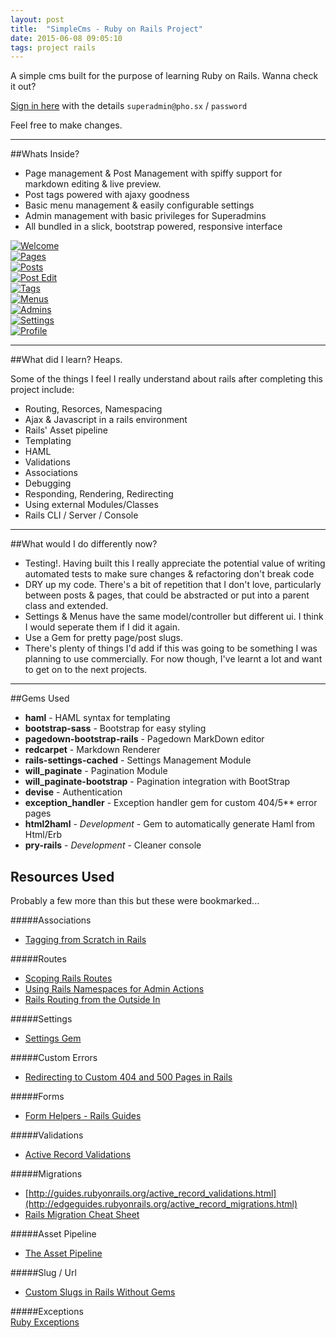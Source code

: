 ```yaml
---
layout: post
title:  "SimpleCms - Ruby on Rails Project"
date: 2015-06-08 09:05:10
tags: project rails
---
```


A simple cms built for the purpose of learning Ruby on Rails. Wanna check it out?

[Sign in here](https://frozen-bastion-6147.herokuapp.com/cms) with the details `superadmin@pho.sx` / `password`  

Feel free to make changes.

---

##Whats Inside?

* Page management & Post Management with spiffy support for markdown editing & live preview.
* Post tags powered with ajaxy goodness
* Basic menu management & easily configurable settings
* Admin management with basic privileges for Superadmins
* All bundled in a slick, bootstrap powered, responsive interface



<div  id="gallery" class="50% row uniform">
  
  <div class="4u">
    <a class="image fit thumb" href="/images/fulls/01_welcome.png">
      <img alt="Welcome" src="/images/thumbs/01_welcome.png">
    </a>
  </div>
  
  <div class="4u">
    <a class="image fit thumb" href="/images/fulls/02_pages.png">
      <img alt="Pages" src="/images/thumbs/02_pages.png">
    </a>
  </div>
  
  <div class="4u$">
    <a class="image fit thumb" href="/images/fulls/03_posts.png">
      <img alt="Posts" src="/images/thumbs/03_posts.png">
    </a>
  </div>
  
  <div class="4u">
    <a class="image fit thumb" href="/images/fulls/04_post_edit.png">
      <img alt="Post Edit" src="/images/thumbs/04_post_edit.png">
    </a>
  </div>
  
  <div class="4u">
    <a class="image fit thumb" href="/images/fulls/05_tags.png">
      <img alt="Tags" src="/images/thumbs/05_tags.png">
    </a>
  </div>
  
  <div class="4u$">
    <a class="image fit thumb" href="/images/fulls/06_menus.png">
      <img alt="Menus" src="/images/thumbs/06_menus.png">
    </a>
  </div>
  
  <div class="4u">
    <a class="image fit thumb" href="/images/fulls/07_admins.png">
      <img alt="Admins" src="/images/thumbs/07_admins.png">
    </a>
  </div>
  
  <div class="4u">
    <a class="image fit thumb" href="/images/fulls/08_settings.png">
      <img alt="Settings" src="/images/thumbs/08_settings.png">
    </a>
  </div>
  
  <div class="4u$">
    <a class="image fit thumb" href="/images/fulls/09_profile.png">
      <img alt="Profile" src="/images/thumbs/09_profile.png">
    </a>
  </div>
  
</div>

---
##What did I learn?
Heaps.

Some of the things I feel I really understand about rails after completing this project include:

* Routing, Resorces, Namespacing
* Ajax & Javascript in a rails environment
* Rails' Asset pipeline
* Templating 
* HAML
* Validations
* Associations
* Debugging
* Responding, Rendering, Redirecting
* Using external Modules/Classes
* Rails CLI / Server / Console

---

##What would I do differently now?

* Testing!. Having built this I really appreciate the potential value of writing automated tests to make sure changes & refactoring don't break code
* DRY up my code. There's a bit of repetition that I don't love, particularly between posts & pages, that could be abstracted or put into a parent class and extended.
* Settings & Menus have the same model/controller but different ui. I think I would seperate them if I did it again.
* Use a Gem for pretty page/post slugs.
* There's plenty of things I'd add if this was going to be something I was planning to use commercially. For now though, I've learnt a lot and want to get on to the next projects.

---

##Gems Used

* **haml** - HAML syntax for templating
* **bootstrap-sass** - Bootstrap for easy styling
* **pagedown-bootstrap-rails** - Pagedown MarkDown editor 
* **redcarpet** - Markdown Renderer
* **rails-settings-cached** - Settings Management Module
* **will_paginate** - Pagination Module
* **will_paginate-bootstrap** - Pagination integration with BootStrap
* **devise** - Authentication
* **exception_handler** - Exception handler gem for custom 404/5** error pages
* **html2haml** - *Development* - Gem to automatically generate Haml from Html/Erb
* **pry-rails** - *Development* - Cleaner console



## Resources Used
Probably a few more than this but these were bookmarked...

#####Associations  

* [Tagging from Scratch in Rails](http://www.sitepoint.com/tagging-scratch-rails/)

#####Routes  

* [Scoping Rails Routes](http://notahat.com/2014/02/05/scoping-rails-routes.html)
* [Using Rails Namespaces for Admin Actions](http://blog.roberteshleman.com/2014/08/14/using-rails-namespaces-for-admin-actions/)
* [Rails Routing from the Outside In](http://edgeguides.rubyonrails.org/routing.html)

#####Settings  

* [Settings Gem](https://github.com/huacnlee/rails-settings-cached)

#####Custom Errors  

* [Redirecting to Custom 404 and 500 Pages in Rails](http://easyactiverecord.com/blog/2014/08/19/redirecting-to-custom-404-and-500-pages-in-rails/)

#####Forms  

* [Form Helpers - Rails Guides](http://guides.rubyonrails.org/form_helpers.html)

#####Validations  

* [Active Record Validations](http://guides.rubyonrails.org/active_record_validations.html)

#####Migrations  

* [http://guides.rubyonrails.org/active_record_validations.html](http://edgeguides.rubyonrails.org/active_record_migrations.html)
* [Rails Migration Cheat Sheet](https://gist.github.com/pjho/af5245d59ed0d27d9a6e)

#####Asset Pipeline  

* [The Asset Pipeline](http://guides.rubyonrails.org/asset_pipeline.html)

#####Slug / Url  

* [Custom Slugs in Rails Without Gems](http://code-worrier.com/blog/custom-slugs-in-rails/)

#####Exceptions  
[Ruby Exceptions](http://rubylearning.com/satishtalim/ruby_exceptions.html)